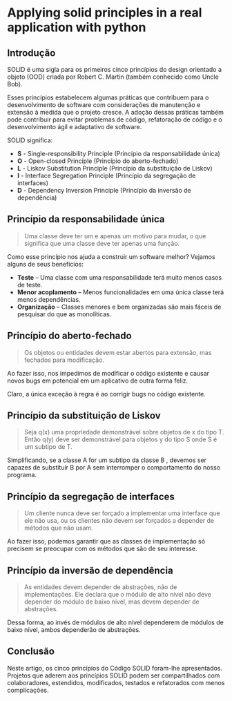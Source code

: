 # Applying solid principles in a real application with python

## Introdução

SOLID é uma sigla para os primeiros cinco princípios do design orientado a objeto (OOD) criada por Robert C. Martin (também conhecido como Uncle Bob).

Esses princípios estabelecem algumas práticas que contribuem para o desenvolvimento de software com considerações de manutenção e extensão à medida que o projeto cresce. A adoção dessas práticas também pode contribuir para evitar problemas de código, refatoração de código e o desenvolvimento ágil e adaptativo de software.

SOLID significa:

- **S** - Single-responsibility Principle (Princípio da responsabilidade única)
- **O** - Open-closed Principle (Princípio do aberto-fechado)
- **L** - Liskov Substitution Principle (Princípio da substituição de Liskov)
- **I** - Interface Segregation Principle (Princípio da segregação de interfaces)
- **D** - Dependency Inversion Principle (Princípio da inversão de dependência)

## Princípio da responsabilidade única

> Uma classe deve ter um e apenas um motivo para mudar, o que significa que uma classe deve ter apenas uma função.

Como esse princípio nos ajuda a construir um software melhor?
Vejamos alguns de seus benefícios:

- **Teste** – Uma classe com uma responsabilidade terá muito menos casos de teste.
- **Menor acoplamento** – Menos funcionalidades em uma única classe terá menos dependências.
- **Organização** – Classes menores e bem organizadas são mais fáceis de pesquisar do que as monolíticas.

## Princípio do aberto-fechado

> Os objetos ou entidades devem estar abertos para extensão, mas fechados para modificação.

Ao fazer isso, nos impedimos de modificar o código existente e causar novos bugs em potencial em um aplicativo de outra forma feliz.

Claro, a única exceção à regra é ao corrigir bugs no código existente.

## Princípio da substituição de Liskov

> Seja q(x) uma propriedade demonstrável sobre objetos de x do tipo T. Então q(y) deve ser demonstrável para objetos y do tipo S onde S é um subtipo de T.

Simplificando, se a classe A for um subtipo da classe B , devemos ser capazes de substituir B por A sem interromper o comportamento do nosso programa.

## Princípio da segregação de interfaces

> Um cliente nunca deve ser forçado a implementar uma interface que ele não usa, ou os clientes não devem ser forçados a depender de métodos que não usam.

Ao fazer isso, podemos garantir que as classes de implementação só precisem se preocupar com os métodos que são de seu interesse.

## Princípio da inversão de dependência

> As entidades devem depender de abstrações, não de implementações. Ele declara que o módulo de alto nível não deve depender do módulo de baixo nível, mas devem depender de abstrações.

Dessa forma, ao invés de módulos de alto nível dependerem de módulos de baixo nível, ambos dependerão de abstrações.

## Conclusão

Neste artigo, os cinco princípios do Código SOLID foram-lhe apresentados. Projetos que aderem aos princípios SOLID podem ser compartilhados com colaboradores, estendidos, modificados, testados e refatorados com menos complicações.
